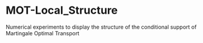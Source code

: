 # MOT-Local_Structure
Numerical experiments to display the structure of the conditional support of Martingale Optimal Transport
